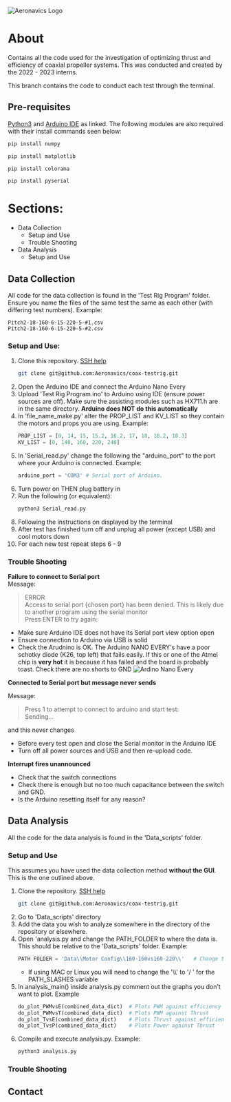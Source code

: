 ![Aeronavics Logo](https://search.therobotreport.com/wp-content/uploads/2020/07/Aeronavics-Droidworx-NZ-334637.png)

# About
Contains all the code used for the investigation of optimizing thrust and efficiency of coaxial propeller systems. This was conducted and created by the 2022 - 2023 interns.

This branch contains the code to conduct each test through the terminal.

## Pre-requisites
[Python3](https://www.python.org/) and [Arduino IDE](https://www.arduino.cc/en/software) as linked. The following modules are also required with their install commands seen below:

<!-- Modules to install -->
```bash
pip install numpy
```

```bash
pip install matplotlib
```

```bash
pip install colorama
```

```bash
pip install pyserial
```

# Sections:
- Data Collection
  - Setup and Use 
  - Trouble Shooting
- Data Analysis 
  - Setup and Use

## Data Collection
All code for the data collection is found in the 'Test Rig Program' folder. Ensure you name the files of the same test the same as each other (with differing test numbers). Example:
```
Pitch2-18-160-6-15-220-5-#1.csv
Pitch2-18-160-6-15-220-5-#2.csv
```

### Setup and Use:
1. Clone this repository. [SSH help](https://docs.github.com/en/authentication/connecting-to-github-with-ssh/generating-a-new-ssh-key-and-adding-it-to-the-ssh-agent)
    ```bash
   git clone git@github.com:Aeronavics/coax-testrig.git
   ```
2. Open the Arduino IDE and connect the Arduino Nano Every
3. Upload 'Test Rig Program.ino' to Arduino using IDE (ensure power sources are off). Make sure the assisting modules such as HX711.h are in the same directory. **Arduino does NOT do this automatically**
4. In 'file_name_make.py' alter the PROP_LIST and KV_LIST so they contain the motors and props you are using. Example:
    ```python
    PROP_LIST = [0, 14, 15, 15.2, 16.2, 17, 18, 18.2, 18.3]    
    KV_LIST = [0, 140, 160, 220, 240]  
    ```
5. In 'Serial_read.py' change the following the "arduino_port" to the port where your Arduino is connected. Example:
    ```python
    arduino_port = 'COM3' # Serial port of Arduino.
    ```
6. Turn power on THEN plug battery in
7. Run the following (or equivalent):
    ```bash
    python3 Serial_read.py
    ```
8. Following the instructions on displayed by the terminal
9.  After test has finished turn off and unplug all power (except USB) and cool motors down
10. For each new test repeat steps 6 - 9

### Trouble Shooting
**Failure to connect to Serial port**\
Message:
> ERROR\
> Access to serial port {chosen port} has been denied.
> This is likely due to another program using the serial monitor\
> Press ENTER to try again:
- Make sure Arduino IDE does not have its Serial port view option open
- Ensure connection to Arduino via USB is solid
- Check the Arudnino is OK. The Arduino NANO EVERY's have a poor schotky diode (K26, top left) that fails easily. If this or one of the Atmel chip is **very hot** it is because it has failed and the board is probably toast. Check there are no shorts to GND
    ![Ardino Nano Every](https://blog.arduino.cc/wp-content/uploads/2019/05/ABX00028_front.jpg)
  
**Connected to Serial port but message never sends**

Message: 
> Press 1 to attempt to connect to arduino and start test:\
> Sending...

and this never changes

- Before every test open and close the Serial monitor in the Arduino IDE
- Turn off all power sources and USB and then re-upload code.

**Interrupt fires unannounced**

- Check that the switch connections
- Check there is enough but no too much capacitance between the switch and GND.
- Is the Arduino resetting itself for any reason?

## Data Analysis

All the code for the data analysis is found in the 'Data_scripts' folder.

### Setup and Use
This assumes you have used the data collection method **without the GUI**. This is the one outlined above.
1. Clone the repository. [SSH help](https://docs.github.com/en/authentication/connecting-to-github-with-ssh/generating-a-new-ssh-key-and-adding-it-to-the-ssh-agent)
   ```bash
   git clone git@github.com:Aeronavics/coax-testrig.git
   ```
2. Go to 'Data_scripts' directory
3. Add the data you wish to analyze somewhere in the directory of the repository or elsewhere.
4. Open 'analysis.py and change the PATH_FOLDER to where the data is. This should be relative to the 'Data_scripts' folder. Example:
    ```python
    PATH FOLDER = 'Data\\Motor Config\\160-160vs160-220\\'   # Change to what path your folder is in (MACS use '/')
    ```
    - If using MAC or Linux you will need to change the '\\\\' to '/ ' for the PATH_SLASHES variable
5. In analysis_main() inside analysis.py comment out the graphs you don't want to plot. Example
    ```python
    do_plot_PWMvsE(combined_data_dict)  # Plots PWM against efficiency
    do_plot_PWMvsT(combined_data_dict)  # Plots PWM against Thrust
    do_plot_TvsE(combined_data_dict)    # Plots Thrust against efficiency
    do_plot_TvsP(combined_data_dict)    # Plots Power against Thrust
6. Compile and execute analysis.py. Example:
   ```bash
   python3 analysis.py
    ```
### Trouble Shooting

## Contact
